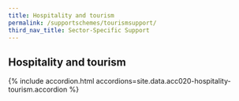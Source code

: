 ```yaml
---
title: Hospitality and tourism
permalink: /supportschemes/tourismsupport/
third_nav_title: Sector-Specific Support
---
```


## Hospitality and tourism

{% include accordion.html accordions=site.data.acc020-hospitality-tourism.accordion %}